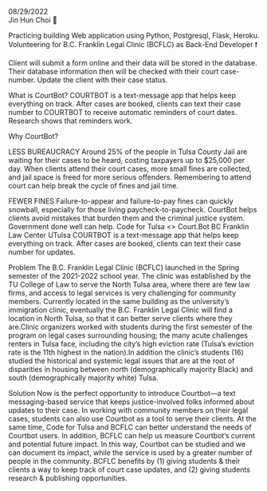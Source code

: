 08/29/2022 <br>
Jin Hun Choi :man:

Practicing building Web application using Python, Postgresql, Flask, Heroku. <br>
Volunteering for B.C. Franklin Legal Clinic (BCFLC) as Back-End Developer :exclamation:

Client will submit a form online and their data will be stored in the database.
Their database information then will be checked with their court case-number.
Update the client with their case status.


What is CourtBot?
COURTBOT is a text-message app that helps keep everything on track. After cases are booked, clients can text their case number to COURTBOT to receive automatic reminders of court dates. Research shows that reminders work.

Why CourtBot?

LESS BUREAUCRACY
Around 25% of the people in Tulsa County Jail are waiting for their cases to be heard, costing taxpayers up to $25,000 per day. When clients attend their court cases, more small fines are collected, and jail space is freed for more serious offenders. Remembering to attend court can help break the cycle of fines and jail time.


FEWER FINES
Failure-to-appear and failure-to-pay fines can quickly snowball, especially for those living paycheck-to-paycheck. CourtBot helps clients avoid mistakes that burden them and the criminal justice system. Government done well can help.
Code for Tulsa <> Court.Bot BC Franklin Law Center UTulsa
COURTBOT is a text-message app that helps keep everything on track. After cases are booked, clients can text their case number for updates.



Problem
The B.C. Franklin Legal Clinic (BCFLC) launched in the Spring semester of the 2021-2022 school year. The clinic was established by the TU College of Law to serve the North Tulsa area, where there are few law firms, and access to legal services is very challenging for community members. Currently located in the same building as the university’s immigration clinic, eventually the B.C. Franklin Legal Clinic will find a location in North Tulsa, so that it can better serve clients where they are.Clinic organizers worked with students during the first semester of the program on legal cases surrounding housing; the many acute challenges renters in Tulsa face, including the city’s high eviction rate (Tulsa’s eviction rate is the 11th highest in the nation).In addition the clinic’s students (16) studied the historical and systemic legal issues that are at the root of disparities in housing between north (demographically majority Black) and south (demographically majority white) Tulsa.

Solution
Now is the perfect opportunity to introduce Courtbot—a text messaging-based service that keeps justice-involved folks informed about updates to their case. In working with community members on their legal cases, students can also use Courtbot as a tool to serve their clients. At the same time, Code for Tulsa and BCFLC can better understand the needs of Courtbot users. In addition, BCFLC can help us measure Courtbot’s current and potential future impact. In this way, Courtbot can be studied and we can document its impact, while the service is used by a greater number of people in the community. BCFLC benefits by (1) giving students & their clients a way to keep track of court case updates, and (2) giving students research & publishing opportunities.


